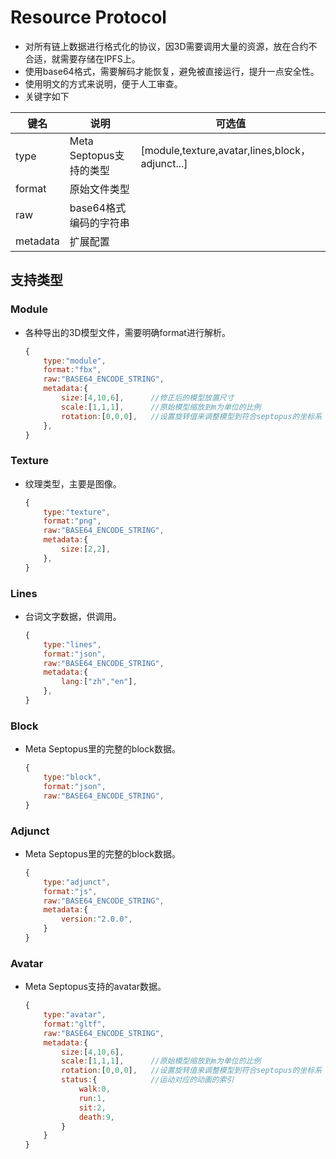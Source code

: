 # Resource Protocol

* 对所有链上数据进行格式化的协议，因3D需要调用大量的资源，放在合约不合适，就需要存储在IPFS上。
* 使用base64格式，需要解码才能恢复，避免被直接运行，提升一点安全性。
* 使用明文的方式来说明，便于人工审查。
* 关键字如下
  
| 键名 | 说明 | 可选值 |
| --- | --- | --- |
| type | Meta Septopus支持的类型 | [module,texture,avatar,lines,block，adjunct...] |
| format | 原始文件类型 |  |
| raw | base64格式编码的字符串 |  |
| metadata | 扩展配置 |  |

## 支持类型

### Module

* 各种导出的3D模型文件，需要明确format进行解析。
  
    ```Javascript
    {
        type:"module",
        format:"fbx",
        raw:"BASE64_ENCODE_STRING",
        metadata:{
            size:[4,10,6],      //修正后的模型放置尺寸
            scale:[1,1,1],      //原始模型缩放到m为单位的比例
            rotation:[0,0,0],   //设置旋转值来调整模型到符合septopus的坐标系
        },
    }
    ```

### Texture

* 纹理类型，主要是图像。

    ```Javascript
    {
        type:"texture",
        format:"png",
        raw:"BASE64_ENCODE_STRING",
        metadata:{
            size:[2,2],
        },
    }
    ```

### Lines

* 台词文字数据，供调用。
  
    ```Javascript
    {
        type:"lines",
        format:"json",
        raw:"BASE64_ENCODE_STRING",
        metadata:{
            lang:["zh","en"],
        },
    }
    ```

### Block

* Meta Septopus里的完整的block数据。
  
    ```Javascript
    {
        type:"block",
        format:"json",
        raw:"BASE64_ENCODE_STRING",
    }
    ```

### Adjunct

* Meta Septopus里的完整的block数据。
  
    ```Javascript
    {
        type:"adjunct",
        format:"js",
        raw:"BASE64_ENCODE_STRING",
        metadata:{
            version:"2.0.0",
        }
    }
    ```

### Avatar

* Meta Septopus支持的avatar数据。

    ```Javascript
    {
        type:"avatar",
        format:"gltf",
        raw:"BASE64_ENCODE_STRING",
        metadata:{
            size:[4,10,6],
            scale:[1,1,1],      //原始模型缩放到m为单位的比例
            rotation:[0,0,0],   //设置旋转值来调整模型到符合septopus的坐标系
            status:{            //运动对应的动画的索引
                walk:0,                  
                run:1,
                sit:2,
                death:9,
            }
        }
    }
    ```
